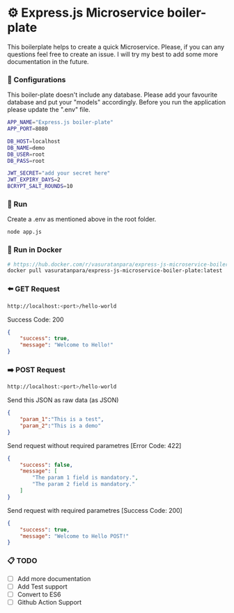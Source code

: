 # ⚙️ Express.js Microservice boiler-plate

This boilerplate helps to create a quick Microservice. Please, if you can any questions feel free to create an issue. I will try my best to add some more documentation in the future.

### 🔧 Configurations

This boiler-plate doesn't include any database. Please add your favourite database and put your "models" accordingly. Before you run the application please update the ".env" file.

```bash
APP_NAME="Express.js boiler-plate"
APP_PORT=8080

DB_HOST=localhost
DB_NAME=demo
DB_USER=root
DB_PASS=root

JWT_SECRET="add your secret here"
JWT_EXPIRY_DAYS=2
BCRYPT_SALT_ROUNDS=10
```

### 🚝 Run

Create a .env as mentioned above in the root folder.
```bash
node app.js
```

### 🐳 Run in Docker
```bash
# https://hub.docker.com/r/vasuratanpara/express-js-microservice-boiler-plate
docker pull vasuratanpara/express-js-microservice-boiler-plate:latest
```
### ⬅️ GET Request

```bash
http://localhost:<port>/hello-world
```
Success Code: 200
```json
{
    "success": true,
    "message": "Welcome to Hello!"
}
```
### ➡️ POST Request
```bash
http://localhost:<port>/hello-world
```
Send this JSON as raw data (as JSON)
```json
{
    "param_1":"This is a test",
    "param_2":"This is a demo"
}
```
Send request without required parametres [Error Code: 422]
```json
{
    "success": false,
    "message": [
        "The param 1 field is mandatory.",
        "The param 2 field is mandatory."
    ]
}
```
Send request with required parametres [Success Code: 200]
```json
{
    "success": true,
    "message": "Welcome to Hello POST!"
}
```

### 📋 TODO

- [ ] Add more documentation
- [ ] Add Test support
- [ ] Convert to ES6
- [ ] Github Action Support
